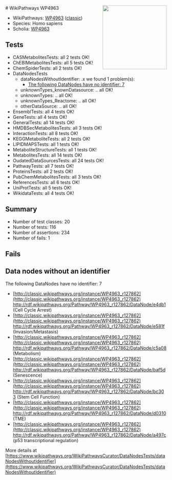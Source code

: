 <img style="float: right; width: 200px" src="https://upload.wikimedia.org/wikipedia/commons/thumb/8/83/Wplogo_with_text_500.png/640px-Wplogo_with_text_500.png" />
# WikiPathways WP4963

* WikiPathways: [WP4963](https://wikipathways.org/pathways/WP4963) ([classic](https://classic.wikipathways.org/instance/WP4963))
* Species: Homo sapiens
* Scholia: [WP4963](https://scholia.toolforge.org/wikipathways/WP4963)
## Tests
* CASMetabolitesTests: all 2 tests OK!
* ChEBIMetabolitesTests: all 5 tests OK!
* ChemSpiderTests: all 2 tests OK!
* DataNodesTests
    * dataNodesWithoutIdentifier: .x we found 1 problem(s):
        * [The following DataNodes have no identifier: 7](#d2d32fa6)
    * unknownTypes_knownDatasource: .. all OK!
    * unknownTypes: .. all OK!
    * unknownTypes_Reactome: .. all OK!
    * otherDataSource: .. all OK!
* EnsemblTests: all 4 tests OK!
* GeneTests: all 4 tests OK!
* GeneralTests: all 14 tests OK!
* HMDBSecMetabolitesTests: all 3 tests OK!
* InteractionTests: all 8 tests OK!
* KEGGMetaboliteTests: all 2 tests OK!
* LIPIDMAPSTests: all 1 tests OK!
* MetaboliteStructureTests: all 1 tests OK!
* MetabolitesTests: all 14 tests OK!
* OudatedDataSourcesTests: all 24 tests OK!
* PathwayTests: all 7 tests OK!
* ProteinsTests: all 2 tests OK!
* PubChemMetabolitesTests: all 3 tests OK!
* ReferencesTests: all 6 tests OK!
* UniProtTests: all 5 tests OK!
* WikidataTests: all 4 tests OK!


## Summary

* Number of test classes: 20
* Number of tests: 116
* Number of assertions: 234
* Number of fails: 1

## Fails

<a name="d2d32fa6" />

## Data nodes without an identifier

The following DataNodes have no identifier: 7

* [http://classic.wikipathways.org/instance/WP4963_r127862](http://classic.wikipathways.org/instance/WP4963_r127862) http://rdf.wikipathways.org/Pathway/WP4963_r127862/DataNode/e4db1 (Cell Cycle Arrest)
* [http://classic.wikipathways.org/instance/WP4963_r127862](http://classic.wikipathways.org/instance/WP4963_r127862) http://rdf.wikipathways.org/Pathway/WP4963_r127862/DataNode/e581f (Invasion/Metastasis)
* [http://classic.wikipathways.org/instance/WP4963_r127862](http://classic.wikipathways.org/instance/WP4963_r127862) http://rdf.wikipathways.org/Pathway/WP4963_r127862/DataNode/c5a08 (Metabolism)
* [http://classic.wikipathways.org/instance/WP4963_r127862](http://classic.wikipathways.org/instance/WP4963_r127862) http://rdf.wikipathways.org/Pathway/WP4963_r127862/DataNode/baf5d (Senescence)
* [http://classic.wikipathways.org/instance/WP4963_r127862](http://classic.wikipathways.org/instance/WP4963_r127862) http://rdf.wikipathways.org/Pathway/WP4963_r127862/DataNode/bc303 (Stem Cell Function)
* [http://classic.wikipathways.org/instance/WP4963_r127862](http://classic.wikipathways.org/instance/WP4963_r127862) http://rdf.wikipathways.org/Pathway/WP4963_r127862/DataNode/d0310 (TME)
* [http://classic.wikipathways.org/instance/WP4963_r127862](http://classic.wikipathways.org/instance/WP4963_r127862) http://rdf.wikipathways.org/Pathway/WP4963_r127862/DataNode/a497c (p53 transcriptional regulation)


More details at [https://www.wikipathways.org/WikiPathwaysCurator/DataNodesTests/dataNodesWithoutIdentifier](https://www.wikipathways.org/WikiPathwaysCurator/DataNodesTests/dataNodesWithoutIdentifier)

